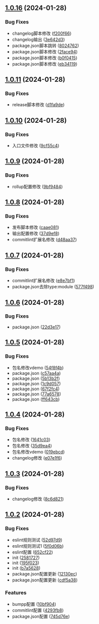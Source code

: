 ## [1.0.16](https://github.com/xiaoliangpan/rollup-utils-demo/compare/v1.0.11...v1.0.16) (2024-01-28)


### Bug Fixes

* changelog脚本修改 ([f200f66](https://github.com/xiaoliangpan/rollup-utils-demo/commit/f200f66c8a3feb20b75408f0d1d2d7abaa982865))
* changelog输出 ([3e642d3](https://github.com/xiaoliangpan/rollup-utils-demo/commit/3e642d37756f5191b76f239a7c190a3751439ebe))
* package.json脚本跳转 ([8024762](https://github.com/xiaoliangpan/rollup-utils-demo/commit/8024762801bd769393dd88dcaef2553bceb85da4))
* package.json脚本修改 ([2face94](https://github.com/xiaoliangpan/rollup-utils-demo/commit/2face944082d1c3f8ba378f99b9b444381c1758a))
* package.json脚本修改 ([b0f0415](https://github.com/xiaoliangpan/rollup-utils-demo/commit/b0f04151127139d30b38df842b3bcdd33f15f09d))
* package.json脚本修改 ([eb34119](https://github.com/xiaoliangpan/rollup-utils-demo/commit/eb341196bcfe498c578b248d5826027b91a54ffd))



## [1.0.11](https://github.com/xiaoliangpan/rollup-utils-demo/compare/v1.0.10...v1.0.11) (2024-01-28)


### Bug Fixes

* release脚本修改 ([d1fa9de](https://github.com/xiaoliangpan/rollup-utils-demo/commit/d1fa9ded9b02d0323c45759737aa20c624af01c5))



## [1.0.10](https://github.com/xiaoliangpan/rollup-utils-demo/compare/v1.0.9...v1.0.10) (2024-01-28)


### Bug Fixes

* 入口文件修改 ([9cf55c4](https://github.com/xiaoliangpan/rollup-utils-demo/commit/9cf55c4afc8ed9bb4293cf54767dab2c31c267f5))



## [1.0.9](https://github.com/xiaoliangpan/rollup-utils-demo/compare/v1.0.8...v1.0.9) (2024-01-28)


### Bug Fixes

* rollup配置修改 ([9bf9484](https://github.com/xiaoliangpan/rollup-utils-demo/commit/9bf94846f7024b743dc8ce9ff0b42c4eea4061c3))



## [1.0.8](https://github.com/xiaoliangpan/rollup-utils-demo/compare/v1.0.7...v1.0.8) (2024-01-28)


### Bug Fixes

* 发布脚本修改 ([caae081](https://github.com/xiaoliangpan/rollup-utils-demo/commit/caae08118d3568c381cb58f02ec998da8e6eb81f))
* 输出配置修改 ([37d9ef8](https://github.com/xiaoliangpan/rollup-utils-demo/commit/37d9ef8b922871292ed8ded3acba22f69a2f0e9d))
* commitlint扩展名修改 ([d48aa37](https://github.com/xiaoliangpan/rollup-utils-demo/commit/d48aa37d5e031211be54e7e028133c731d1743e3))



## [1.0.7](https://github.com/xiaoliangpan/rollup-utils-demo/compare/v1.0.6...v1.0.7) (2024-01-28)


### Bug Fixes

* commitlint扩展名修改 ([e8e7bf1](https://github.com/xiaoliangpan/rollup-utils-demo/commit/e8e7bf11999f5e928549c5e2e52026034d147242))
* package.json去除type:module ([577f498](https://github.com/xiaoliangpan/rollup-utils-demo/commit/577f4981ef49d2c33567827df67282d5fdd4bd53))



## [1.0.6](https://github.com/xiaoliangpan/rollup-utils-demo/compare/v1.0.5...v1.0.6) (2024-01-28)


### Bug Fixes

* package.json ([22d3e17](https://github.com/xiaoliangpan/rollup-utils-demo/commit/22d3e1781239b7a480406a41df2d84a37f800ab8))



## [1.0.5](https://github.com/xiaoliangpan/rollup-utils-demo/compare/v1.0.4...v1.0.5) (2024-01-28)


### Bug Fixes

* 包名修改vdemo ([54f8f4b](https://github.com/xiaoliangpan/rollup-utils-demo/commit/54f8f4b7030d59a6ab6488e20e51f30a68e42612))
* package.json ([c57aa4a](https://github.com/xiaoliangpan/rollup-utils-demo/commit/c57aa4a26f59b48dbcf3f597698809080cd42a4e))
* package.json ([5b13b2f](https://github.com/xiaoliangpan/rollup-utils-demo/commit/5b13b2ff2feffa453a8ede887217d7ffc0ae8f03))
* package.json ([1c9d057](https://github.com/xiaoliangpan/rollup-utils-demo/commit/1c9d0579b170b8ee76781bdaa714e3d7abe64751))
* package.json ([67f2fc4](https://github.com/xiaoliangpan/rollup-utils-demo/commit/67f2fc4ef519fb92ff87ac97d3adfa5157d9cf5a))
* package.json ([77a6578](https://github.com/xiaoliangpan/rollup-utils-demo/commit/77a6578b09a92a8dfc25f7695e7dbdd89ee42484))
* package.json ([ff643cb](https://github.com/xiaoliangpan/rollup-utils-demo/commit/ff643cb89bb0e62b7171973d86b58098127931b2))



## [1.0.4](https://github.com/xiaoliangpan/rollup-utils-demo/compare/v1.0.3...v1.0.4) (2024-01-28)


### Bug Fixes

* 包名修改 ([1641c03](https://github.com/xiaoliangpan/rollup-utils-demo/commit/1641c0365e5d14e1dfbab1092cdf8ff94835db28))
* 包名修改 ([35d9ea4](https://github.com/xiaoliangpan/rollup-utils-demo/commit/35d9ea44296ee5b886fc3a6101d3677e4c64ef44))
* 包名修改vdemo ([019ebcd](https://github.com/xiaoliangpan/rollup-utils-demo/commit/019ebcdb53dd5bbf7f3c2d5852fd7d7ff6ab9b54))
* changelog修改 ([e07e1f6](https://github.com/xiaoliangpan/rollup-utils-demo/commit/e07e1f666e6202cfb8c0c9fd9bc0e4ff9ab99350))



## [1.0.3](https://github.com/xiaoliangpan/rollup-utils-demo/compare/v1.0.2...v1.0.3) (2024-01-28)


### Bug Fixes

* changelog修改 ([8c6d821](https://github.com/xiaoliangpan/rollup-utils-demo/commit/8c6d82117a76df7ffc0f82754300fec27e7cc461))



## [1.0.2](https://github.com/xiaoliangpan/rollup-utils-demo/compare/b7a562801339d021d2cce3f3b1e59aacc9bf6b2d...v1.0.2) (2024-01-28)


### Bug Fixes

* eslint规则测试 ([52d97d9](https://github.com/xiaoliangpan/rollup-utils-demo/commit/52d97d98b087d5515a16c00cb7f6002c8b8aecf9))
* eslint规则测试1 ([5f0d06b](https://github.com/xiaoliangpan/rollup-utils-demo/commit/5f0d06b93305896fe14252e0ff19a052b52fdf14))
* eslint配置 ([652cf22](https://github.com/xiaoliangpan/rollup-utils-demo/commit/652cf2206a5e82d43e4802ce6b20a7e960853903))
* init ([2581727](https://github.com/xiaoliangpan/rollup-utils-demo/commit/2581727afa05a9b1085a5dbf1c4f1bf96eed8606))
* init ([195f023](https://github.com/xiaoliangpan/rollup-utils-demo/commit/195f023dba7382afd27ba3d63c63c52b6034b106))
* init ([b7a5628](https://github.com/xiaoliangpan/rollup-utils-demo/commit/b7a562801339d021d2cce3f3b1e59aacc9bf6b2d))
* package.json配置更新 ([12130ec](https://github.com/xiaoliangpan/rollup-utils-demo/commit/12130ec257a5338512902ede0c49c2ba0be5c8f3))
* package.json配置更新 ([cdf5a38](https://github.com/xiaoliangpan/rollup-utils-demo/commit/cdf5a380f3730d7d3bc3617d6c77c1f51d6f1068))


### Features

* bumpp配置 ([10bf904](https://github.com/xiaoliangpan/rollup-utils-demo/commit/10bf90492efcb082ee3742c7cc378c74b982302d))
* commitlint配置 ([4293fb8](https://github.com/xiaoliangpan/rollup-utils-demo/commit/4293fb82f9e0315444b7728c95282f4b668d26af))
* package.json配置 ([745d76e](https://github.com/xiaoliangpan/rollup-utils-demo/commit/745d76e3338ee24fdbacce8289917760336f036b))



